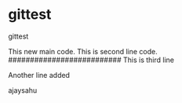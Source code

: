 # gittest

gittest

This new main code.
This is second line code.
##########################
This is third line

Another line added

ajaysahu
